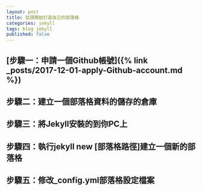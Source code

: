 ```yaml
---
layout: post
title: 從頭開始打造自己的部落格
categories: jekyll
tags: blog jekyll
published: false
---
```

## [步驟一：申請一個Github帳號]({% link _posts/2017-12-01-apply-Github-account.md %})

## 步驟二：建立一個部落格資料的儲存的倉庫

## 步驟三：將Jekyll安裝的到你PC上

## 步驟四：執行jekyll new [部落格路徑]建立一個新的部落格

## 步驟五：修改_config.yml部落格設定檔案